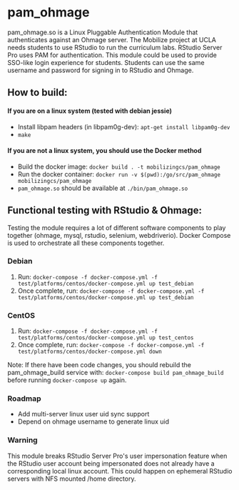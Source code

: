 # pam_ohmage
pam_ohmage.so is a Linux Pluggable Authentication Module that authenticates against an Ohmage server. The Mobilize project at UCLA needs students to use RStudio to run the curriculum labs. RStudio Server Pro uses PAM for authentication. This module could be used to provide SSO-like login experience for students. Students can use the same username and password for signing in to RStudio and Ohmage.

## How to build:
#### If you are on a linux system (tested with debian jessie)
- Install libpam headers (in libpam0g-dev): `apt-get install libpam0g-dev`
- `make`
#### If you are not a linux system, you should use the Docker method
- Build the docker image: `docker build . -t mobilizingcs/pam_ohmage`
- Run the docker container: `docker run -v $(pwd):/go/src/pam_ohmage mobilizingcs/pam_ohmage`
- `pam_ohmage.so` should be available at `./bin/pam_ohmage.so`

## Functional testing with RStudio & Ohmage:
Testing the module requires a lot of different software components to play together (ohmage, mysql, rstudio, selenium, webdriverio). Docker Compose is used to orchestrate all these components together.

### Debian
1. Run: `docker-compose -f docker-compose.yml -f test/platforms/centos/docker-compose.yml up test_debian`
2. Once complete, run: `docker-compose -f docker-compose.yml -f test/platforms/centos/docker-compose.yml up test_debian`

### CentOS
1. Run: `docker-compose -f docker-compose.yml -f test/platforms/centos/docker-compose.yml up test_centos`
2. Once complete, run: `docker-compose -f docker-compose.yml -f test/platforms/centos/docker-compose.yml down`

Note: If there have been code changes, you should rebuild the pam_ohmage_build service with:  `docker-compose build pam_ohmage_build` before running `docker-compose up` again.

### Roadmap
  - Add multi-server linux user uid sync support
  - Depend on ohmage username to generate linux uid

### Warning
This module breaks RStudio Server Pro's user impersonation feature when the RStudio user account being impersonated does not already have a corresponding local linux account. This could happen on ephemeral RStudio servers with NFS mounted /home directory.